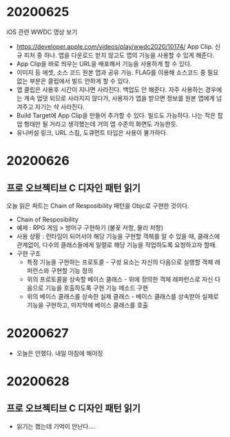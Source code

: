 # 20200625
iOS 관련 WWDC 영상 보기 
* https://developer.apple.com/videos/play/wwdc2020/10174/
App Clip. 신규 피처 중 하나. 앱을 다운로드 받지 않고도 앱의 기능을 사용할 수 있게 해준다.
* App Clip을 바로 띄우는 URL을 배포해서 기능을 사용하게 할 수 있다.
* 이미지 등 에셋, 소스 코드 원본 앱과 공유 가능. FLAG를 이용해 소스코드 중 필요 없는 부분은 클립에서 빌드 안하게 할 수 있다.
* 앱 클립은 사용후 시간이 지나면 사라진다. 백업도 안 해준다. 자주 사용하는 경우에는 계속 업뎃 되므로 사라지지 않다가, 사용자가 앱을 받으면 정보를 원본 앱에게 넘겨주고 자기는 샥 사라진다.
* Build Target에 App Clip을 만들어 추가할 수 있다. 빌드도 가능하다. 나는 작은 팝업 형태만 될 거라고 생각했는데 거의 앱 수준의 화면도 가능한듯.
* 유니버설 링크, URL 스킴, 도큐먼트 타입은 사용이 불가하다.

# 20200626
## 프로 오브젝티브 C 디자인 패턴 읽기
오늘 읽은 파트는 Chain of Resposibility 패턴을 Objc로 구현한 것이다.
* Chain of Resposibility 
* 예제 : RPG 게임 > 방어구 구현하기 (불꽃 저항, 물리 저항)
* 사용 상황 : 런타임이 되어서야 해당 기능을 구현할 객체를 알 수 있을 때, 클래스에 관계없이, 다수의 클래스들에게 일렬로 해당 기능을 작업하도록 요청하고자 할때. 
* 구현 구조 
  * 특정 기능을 구현하는 프로토콜 - 구성 요소는 자신의 다음으로 실행할 객체 레퍼런스와 구현할 기능 정의
  * 위의 프로토콜을  상속할 베이스 클래스 - 위에 정의한 객체 레퍼런스로 자신 다음으로 기능을 호출하도록 구현 기능 메소드 구현
  * 위의 베이스 클래스를 상속한 실제 클래스 - 베이스 클래스를 상속받아 실제로 기능을 구현하고, 마지막에 베이스 클래스를 호출

# 20200627
* 오늘은 안했다. 내일 아침에 해야징 

# 20200628
## 프로 오브젝티브 C 디자인 패턴 읽기
* 읽기는 했는데 기억이 안난다.... 
